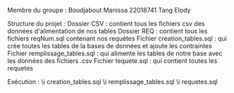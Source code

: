 Membre du groupe :
Boudjabout Manissa 22018741
Tang Elody

Structure du projet :
Dossier CSV : contient tous les fichiers csv des données d'alimentation de nos tables
Dossier REQ : contient tous les fichiers reqNum.sql contenant nos requêtes
Fichier creation_tables.sql : qui crée toutes les tables de la bases de données et ajoute les contraintes
Fichier remplissage_tables.sql : qui alimente les tables de notre base avec les données des fichiers .csv
Fichier tequete.sql : qui contient toutes les requetes

Exécution :
\i creation_tables.sql
\i remplissage_tables.sql
\i requetes.sql
